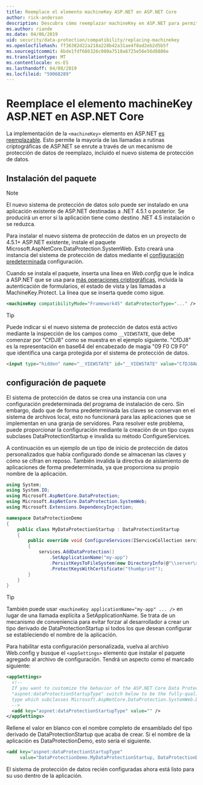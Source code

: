 ```yaml
---
title: Reemplace el elemento machineKey ASP.NET en ASP.NET Core
author: rick-anderson
description: Descubra cómo reemplazar machineKey en ASP.NET para permitir el uso de un sistema de protección de datos nueva y más segura.
ms.author: riande
ms.date: 04/06/2019
uid: security/data-protection/compatibility/replacing-machinekey
ms.openlocfilehash: ff36382d22a218a228b42a31ae4f8ad2eb2d5b5f
ms.sourcegitcommit: 6bde1fdf686326c080a7518a6725e56e56d8886e
ms.translationtype: MT
ms.contentlocale: es-ES
ms.lasthandoff: 04/08/2019
ms.locfileid: "59068289"
---
```

# <a name="replace-the-aspnet-machinekey-in-aspnet-core"></a>Reemplace el elemento machineKey ASP.NET en ASP.NET Core

<a name="compatibility-replacing-machinekey"></a>

La implementación de la `<machineKey>` elemento en ASP.NET [es reemplazable](https://blogs.msdn.microsoft.com/webdev/2012/10/23/cryptographic-improvements-in-asp-net-4-5-pt-2/). Esto permite la mayoría de las llamadas a rutinas criptográficas de ASP.NET se enrute a través de un mecanismo de protección de datos de reemplazo, incluido el nuevo sistema de protección de datos.

## <a name="package-installation"></a>Instalación del paquete

> [!NOTE]
> El nuevo sistema de protección de datos solo puede ser instalado en una aplicación existente de ASP.NET destinadas a .NET 4.5.1 o posterior. Se producirá un error si la aplicación tiene como destino .NET 4.5 instalación o se reduzca.

Para instalar el nuevo sistema de protección de datos en un proyecto de 4.5.1+ ASP.NET existente, instale el paquete Microsoft.AspNetCore.DataProtection.SystemWeb. Esto creará una instancia del sistema de protección de datos mediante el [configuración predeterminada](xref:security/data-protection/configuration/default-settings) configuración.

Cuando se instala el paquete, inserta una línea en *Web.config* que le indica a ASP.NET que se usa para [más operaciones criptográficas](https://blogs.msdn.microsoft.com/webdev/2012/10/23/cryptographic-improvements-in-asp-net-4-5-pt-2/), incluida la autenticación de formularios, el estado de vista y las llamadas a MachineKey.Protect. La línea que se inserta quede como sigue.

```xml
<machineKey compatibilityMode="Framework45" dataProtectorType="..." />
```

>[!TIP]
> Puede indicar si el nuevo sistema de protección de datos está activo mediante la inspección de los campos como `__VIEWSTATE`, que debe comenzar por "CfDJ8" como se muestra en el ejemplo siguiente. "CfDJ8" es la representación en base64 del encabezado de magia "09 F0 C9 F0" que identifica una carga protegida por el sistema de protección de datos.

```html
<input type="hidden" name="__VIEWSTATE" id="__VIEWSTATE" value="CfDJ8AWPr2EQPTBGs3L2GCZOpk..." />
```

## <a name="package-configuration"></a>configuración de paquete

El sistema de protección de datos se crea una instancia con una configuración predeterminada del programa de instalación de cero. Sin embargo, dado que de forma predeterminada las claves se conservan en el sistema de archivos local, esto no funcionará para las aplicaciones que se implementan en una granja de servidores. Para resolver este problema, puede proporcionar la configuración mediante la creación de un tipo cuyas subclases DataProtectionStartup e invalida su método ConfigureServices.

A continuación es un ejemplo de un tipo de inicio de protección de datos personalizados que había configurado donde se almacenan las claves y cómo se cifran en reposo. También invalida la directiva de aislamiento de aplicaciones de forma predeterminada, ya que proporciona su propio nombre de la aplicación.

```csharp
using System;
using System.IO;
using Microsoft.AspNetCore.DataProtection;
using Microsoft.AspNetCore.DataProtection.SystemWeb;
using Microsoft.Extensions.DependencyInjection;

namespace DataProtectionDemo
{
    public class MyDataProtectionStartup : DataProtectionStartup
    {
        public override void ConfigureServices(IServiceCollection services)
        {
            services.AddDataProtection()
                .SetApplicationName("my-app")
                .PersistKeysToFileSystem(new DirectoryInfo(@"\\server\share\myapp-keys\"))
                .ProtectKeysWithCertificate("thumbprint");
        }
    }
}
```

>[!TIP]
> También puede usar `<machineKey applicationName="my-app" ... />` en lugar de una llamada explícita a SetApplicationName. Se trata de un mecanismo de conveniencia para evitar forzar al desarrollador a crear un tipo derivado de DataProtectionStartup si todos los que desean configurar se estableciendo el nombre de la aplicación.

Para habilitar esta configuración personalizada, vuelva al archivo Web.config y busque el `<appSettings>` elemento que instalar el paquete agregado al archivo de configuración. Tendrá un aspecto como el marcado siguiente:

```xml
<appSettings>
  <!--
  If you want to customize the behavior of the ASP.NET Core Data Protection stack, set the
  "aspnet:dataProtectionStartupType" switch below to be the fully-qualified name of a
  type which subclasses Microsoft.AspNetCore.DataProtection.SystemWeb.DataProtectionStartup.
  -->
  <add key="aspnet:dataProtectionStartupType" value="" />
</appSettings>
```

Rellene el valor en blanco con el nombre completo de ensamblado del tipo derivado de DataProtectionStartup que acaba de crear. Si el nombre de la aplicación es DataProtectionDemo, esto sería el siguiente.

```xml
<add key="aspnet:dataProtectionStartupType"
     value="DataProtectionDemo.MyDataProtectionStartup, DataProtectionDemo" />
```

El sistema de protección de datos recién configuradas ahora está listo para su uso dentro de la aplicación.
